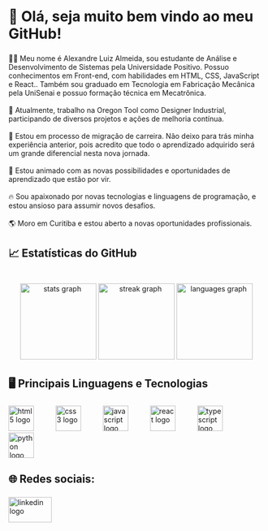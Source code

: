<h1 align="left">🎯 Olá, seja muito bem vindo ao meu GitHub!</h1>

###

<p align="left">🙋🏽 Meu nome é Alexandre Luiz Almeida, sou estudante de Análise e Desenvolvimento de Sistemas pela Universidade Positivo. Possuo conhecimentos em Front-end, com habilidades em HTML, CSS, JavaScript e React.. Também sou graduado em Tecnologia em Fabricação Mecânica pela UniSenai e possuo formação técnica em Mecatrônica.<br><br>🔭 Atualmente, trabalho na Oregon Tool como Designer Industrial, participando de diversos projetos e ações de melhoria contínua.<br><br>🌱 Estou em processo de migração de carreira. Não deixo para trás minha experiência anterior, pois acredito que todo o aprendizado adquirido será um grande diferencial nesta nova jornada.<br><br>🚀 Estou animado com as novas possibilidades e oportunidades de aprendizado que estão por vir.<br><br>🔥 Sou apaixonado por novas tecnologias e linguagens de programação, e estou ansioso para assumir novos desafios.<br><br>🌎 Moro em Curitiba e estou aberto a novas oportunidades profissionais.</p>

###

<h2 align="left">📈 Estatísticas do GitHub</h2>

###

<br clear="both">

<div align="center">
  <img src="https://github-readme-stats.vercel.app/api?username=Alexandre2552&hide_title=false&hide_rank=true&show_icons=true&include_all_commits=true&count_private=true&disable_animations=false&theme=dracula&locale=en&hide_border=true" height="150" alt="stats graph"  />
  <img src="https://streak-stats.demolab.com?user=Alexandre2552&locale=en&mode=daily&theme=dracula&hide_border=true&border_radius=5" height="150" alt="streak graph"  />
  <img src="https://github-readme-stats.vercel.app/api/top-langs?username=Alexandre2552&locale=en&hide_title=false&layout=compact&card_width=320&langs_count=10&theme=dracula&hide_border=true" height="150" alt="languages graph"  />
</div>

###

<h2 align="left">🖥️ Principais Linguagens e Tecnologias</h2>

###

<div align="left">
  <img src="https://cdn.jsdelivr.net/gh/devicons/devicon/icons/html5/html5-original.svg" height="50" alt="html5 logo"  />
  <img width="35" />
  <img src="https://cdn.jsdelivr.net/gh/devicons/devicon/icons/css3/css3-original.svg" height="50" alt="css3 logo"  />
  <img width="35" />
  <img src="https://cdn.jsdelivr.net/gh/devicons/devicon/icons/javascript/javascript-original.svg" height="50" alt="javascript logo"  />
  <img width="35" />
  <img src="https://cdn.jsdelivr.net/gh/devicons/devicon/icons/react/react-original.svg" height="50" alt="react logo"  />
  <img width="35" />
  <img src="https://cdn.jsdelivr.net/gh/devicons/devicon/icons/typescript/typescript-original.svg" height="50" alt="typescript logo"  />
  <img width="35" />
  <img src="https://cdn.jsdelivr.net/gh/devicons/devicon/icons/python/python-original.svg" height="50" alt="python logo"  />
</div>

###

<h2 align="left">🌐 Redes sociais:</h2>

###

<div align="left">
  <img src="https://raw.githubusercontent.com/maurodesouza/profile-readme-generator/master/src/assets/icons/social/linkedin/default.svg" width="85" height="50" alt="linkedin logo"  />
</div>

###
